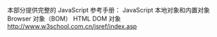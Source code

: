 本部分提供完整的 JavaScript 参考手册：
JavaScript 本地对象和内置对象
Browser 对象（BOM）
HTML DOM 对象
http://www.w3school.com.cn/jsref/index.asp

